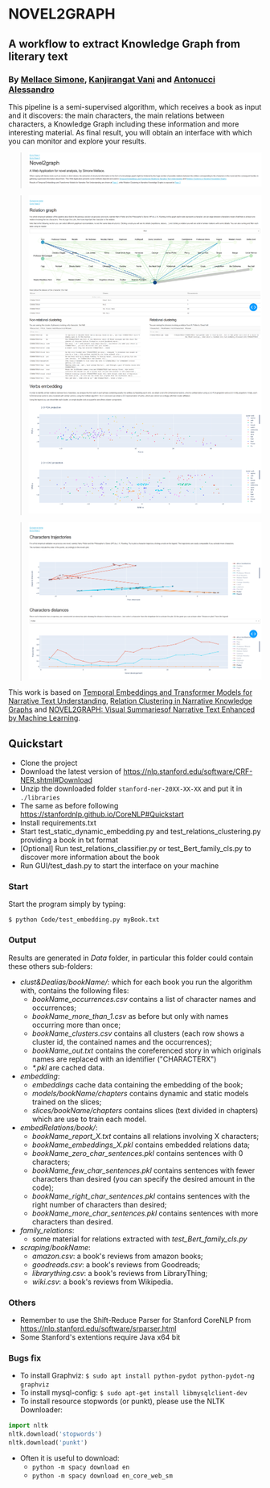 # NOVEL2GRAPH
## A workflow to extract Knowledge Graph from literary text
### By [Mellace Simone](https://github.com/mellacsi), [Kanjirangat Vani](https://github.com/vanikanjirangat) and [Antonucci Alessandro](https://github.com/alessandroantonucci)
This pipeline is a semi-supervised algorithm, which receives a book as input and it discovers: the main characters, the main relations between characters, a Knowledge Graph including these information and more interesting material.
As final result, you will obtain an interface with which you can monitor and explore your results.

>![Home Page Preview](Data/imgs/Home.PNG)

>![Knowledge Graph Preview](Data/imgs/KG.png)

>![Embedding Preview](Data/imgs/Embedding.png)

This work is based on [Temporal Embeddings and Transformer Models for Narrative Text Understanding](https://arxiv.org/abs/2003.08811), [Relation Clustering in Narrative Knowledge Graphs](https://arxiv.org/abs/2011.13647) and [NOVEL2GRAPH: Visual Summariesof Narrative Text Enhanced by Machine Learning](http://ceur-ws.org/Vol-2342/paper4.pdf).


## Quickstart
- Clone the project
- Download the latest version of https://nlp.stanford.edu/software/CRF-NER.shtml#Download
- Unzip the downloaded folder `stanford-ner-20XX-XX-XX` and put it in `./libraries`
- The same as before following https://stanfordnlp.github.io/CoreNLP#Quickstart
- Install requirements.txt
- Start test_static_dynamic_embedding.py and test_relations_clustering.py providing a book in txt format
- [Optional] Run test_relations_classifier.py or test_Bert_family_cls.py to discover more information about the book
- Run GUI/test_dash.py to start the interface on your machine


### Start
Start the program simply by typing:
```shell
$ python Code/test_embedding.py myBook.txt
```

### Output 
Results are generated in *Data* folder, in particular this folder could contain these others sub-folders:
- *clust&Dealias/bookName/*: which for each book you run the algorithm with, contains the following files:
    - *bookName_occurrences.csv* contains a list of character names and occurrences;
    - *bookName_more_than_1.csv* as before but only with names occurring more than once;
    - *bookName_clusters.csv* contains all clusters (each row shows a cluster id, the contained names and the occurrences);
    - *bookName_out.txt* contains the coreferenced story in which originals names are replaced with an identifier ("CHARACTERX")
    - *\*.pkl* are cached data.
- *embedding*:
    - *embeddings* cache data containing the embedding of the book;
    - *models/bookName/chapters* contains dynamic and static models trained on the slices;
    - *slices/bookName/chapters* contains slices (text divided in chapters) which are use to train each model.
- *embedRelations/book/*:
    - *bookName_report_X.txt* contains all relations involving X characters;
    - *bookName_embeddings_X.pkl* contains embedded relations data;
    - *bookName_zero_char_sentences.pkl* contains sentences with 0 characters;
    - *bookName_few_char_sentences.pkl* contains sentences with fewer characters than desired (you can specify the desired amount in the code);
    - *bookName_right_char_sentences.pkl* contains sentences with the right number of characters than desired;
    - *bookName_more_char_sentences.pkl* contains sentences with more characters than desired.
- *family_relations*:
    - some material for relations extracted with *test_Bert_family_cls.py*
- *scraping/bookName*:
    - *amazon.csv*: a book's reviews from amazon books;
    - *goodreads.csv*: a book's reviews from Goodreads;
    - *librarything.csv*: a book's reviews from LibraryThing;
    - *wiki.csv*: a book's reviews from Wikipedia.
### Others
- Remember to use the Shift-Reduce Parser for Stanford CoreNLP from https://nlp.stanford.edu/software/srparser.html
- Some Stanford's extentions require Java x64 bit 
### Bugs fix
- To install Graphviz: ```$ sudo apt install python-pydot python-pydot-ng graphviz```
- To install mysql-config: ```$ sudo apt-get install libmysqlclient-dev```
- To install resource stopwords (or punkt), please use the NLTK Downloader:
```python
import nltk
nltk.download('stopwords')
nltk.download('punkt')
```
- Often it is useful to download: 
    - ```python -m spacy download en```
    - ```python -m spacy download en_core_web_sm```
